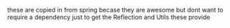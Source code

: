 these are copied in from spring becase they are awesome but dont want to require a dependency just to get the Reflection and Utils these provide
